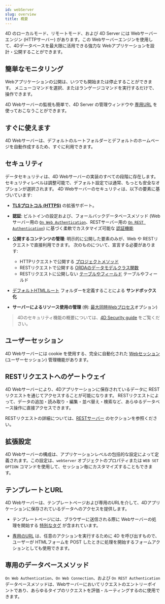 ```yaml
---
id: webServer
slug: overview
title: 概要
---
```


4D のローカルモード、リモートモード、および 4D Server には Webサーバーエンジン (HTTPサーバー) があります。この Webサーバーエンジンを使用して、4Dデータベースを最大限に活用できる強力な Webアプリケーションを設計・公開することができます。

## 簡単なモニタリング

Webアプリケーションの公開は、いつでも開始または停止することができます。 メニューコマンドを選択、またはランゲージコマンドを実行するだけで、操作できます。

4D Webサーバーの監視も簡単で、4D Server の管理ウィンドウや [専用URL](webServerAdmin.md#管理用-url) を使っておこなうことができます。

## すぐに使えます

4D Webサーバーは、デフォルトのルートフォルダーとデフォルトのホームページを自動作成するため、すぐに利用できます。

## セキュリティ

データセキュリティは、4D Webサーバーの実装のすべての段階に存在します。 セキュリティレベルは調整可能で、デフォルト設定では通常、もっとも安全なオプションが選択されます。 4D Webサーバーのセキュリティは、以下の要素に基づいています:

* [**TLSプロトコル (HTTPS)**](Admin/tls.md) の拡張サポート。

* **認証**: ビルトインの設定および、フォールバックデータベースメソッド (Webサーバー用の [`On Web Authentication`](authentication.md#on-web-authentication)、RESTサーバー用の [`On REST Authentication`](REST/configuration.md#on-rest-authentication-データベースメソッドを使用する)) に基づく柔軟でカスタマイズ可能な [認証機能](authentication.md)

* **公開するコンテンツの管理**: 明示的に公開した要素のみが、Web や RESTリクエストで直接利用できます。 次のものについて、宣言する必要があります:
  * HTTPリクエストで公開する [プロジェクトメソッド](allowProject.md)
  * RESTリクエストで公開する [ORDAのデータモデルクラス関数](ORDA/ordaClasses.md#公開vs非公開関数)
  * RESTリクエストに公開しない [テーブルやフィールド](REST/configuration.md#テーブルやフィールドの公開) テーブルやフィールド

* [デフォルトHTMLルート](webServerConfig.md#ルートフォルダー) フォルダーを定義することによる **サンドボックス化**

* **サーバーによるリソース使用の管理** (例: [最大同時Webプロセス](webServerConfig.html#最大同時webプロセス)オプション)
> 4Dのセキュリティ機能の概要については、[4D Security guide](https://blog.4d.com/4d-security-guide/) をご覧ください。

## ユーザーセッション

4D Webサーバーには cookie を使用する、完全に自動化された [Webセッション](sessions.md) (ユーザーセッション) 管理機能があります。

## RESTリクエストへのゲートウェイ

4D Webサーバーにより、4Dアプリケーションに保存されているデータに RESTリクエストを通じてアクセスすることが可能になります。 RESTリクエストによって、データの追加・読み取り・編集・並べ替え・検索など、あらゆるデータベース操作に直接アクセスできます。

RESTリクエストの詳細については、[RESTサーバー](REST/gettingStarted.md) のセクションを参照ください。

## 拡張設定

4D Webサーバーの構成は、アプリケーションレベルの包括的な設定によって定義されます。この設定は、`webServer` オブジェクトのプロパティまたは `WEB SET OPTION` コマンドを使用して、セッション毎にカスタマイズすることもできます。

## テンプレートとURL

4D Webサーバーは、テンプレートページおよび専用のURLを介して、4Dアプリケーションに保存されているデータへのアクセスを提供します。

* テンプレートページには、ブラウザーに送信される際に Webサーバーの処理を開始する [特別なタグ](templates.md) が含まれています。

* [専用のURL](httpRequests) は、任意のアクションを実行するために 4D を呼び出すもので、ユーザーが HTMLフォームを POST したときに処理を開始するフォームアクションとしても使用できます。

## 専用のデータベースメソッド

`On Web Authentication`、`On Web Connection`、および `On REST Authentication` データベースメソッドは、Webサーバーにおいてリクエストのエントリーポイントであり、あらゆるタイプのリクエストを評価・ルーティングするのに使用できます。
